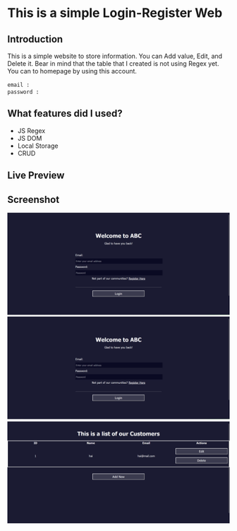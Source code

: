 # This is a simple Login-Register Web

## Introduction

This is a simple website to store information. You can Add value, Edit, and Delete it. Bear in mind that the table that I created is not using Regex yet. You can to homepage by using this account.
```
email :
password :
```

## What features did I used?

- JS Regex
- JS DOM
- Local Storage
- CRUD

## Live Preview

## Screenshot

![login](/assets/login.png)
![register](/assets/register.png)
![crud](./assets/homepage.png)

